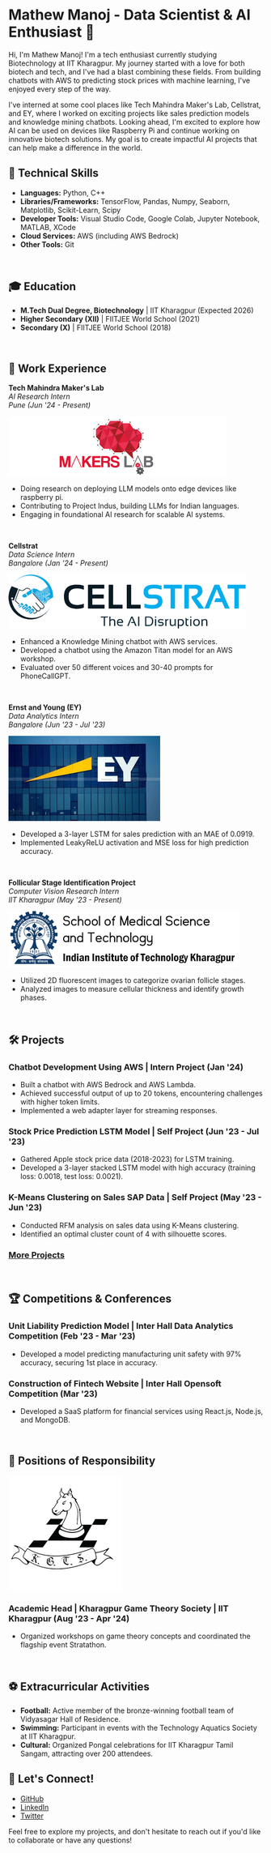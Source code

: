 # Mathew Manoj - Data Scientist & AI Enthusiast 🌟

Hi, I'm Mathew Manoj! I'm a tech enthusiast currently studying Biotechnology at IIT Kharagpur. My journey started with a love for both biotech and tech, and I've had a blast combining these fields. From building chatbots with AWS to predicting stock prices with machine learning, I've enjoyed every step of the way.

I've interned at some cool places like Tech Mahindra Maker's Lab, Cellstrat, and EY, where I worked on exciting projects like sales prediction models and knowledge mining chatbots. Looking ahead, I'm excited to explore how AI can be used on devices like Raspberry Pi and continue working on innovative biotech solutions. My goal is to create impactful AI projects that can help make a difference in the world.

## 🚀 Technical Skills
- **Languages:** Python, C++
- **Libraries/Frameworks:** TensorFlow, Pandas, Numpy, Seaborn, Matplotlib, Scikit-Learn, Scipy
- **Developer Tools:** Visual Studio Code, Google Colab, Jupyter Notebook, MATLAB, XCode
- **Cloud Services:** AWS (including AWS Bedrock)
- **Other Tools:** Git

<br>

## 🎓 Education
- **M.Tech Dual Degree, Biotechnology** | IIT Kharagpur (Expected 2026)
- **Higher Secondary (XII)** | FIITJEE World School (2021)
- **Secondary (X)** | FIITJEE World School (2018)

<br>

## 💼 Work Experience

**Tech Mahindra Maker's Lab**  
*AI Research Intern*  
*Pune (Jun '24 - Present)*

![Tech Mahindra Maker's Lab](assets/img/Makers_lab.png)  

- Doing research on deploying LLM models onto edge devices like raspberry pi.
- Contributing to Project Indus, building LLMs for Indian languages.
- Engaging in foundational AI research for scalable AI systems.

<br>

**Cellstrat**  
*Data Science Intern*  
*Bangalore (Jan '24 - Present)*

![Cellstrat](assets/img/Cellstrat.png)  

- Enhanced a Knowledge Mining chatbot with AWS services.
- Developed a chatbot using the Amazon Titan model for an AWS workshop.
- Evaluated over 50 different voices and 30-40 prompts for PhoneCallGPT.

<br>

**Ernst and Young (EY)**  
*Data Analytics Intern*  
*Bangalore (Jun '23 - Jul '23)*

![Ernst and Young (EY)](assets/img/EY.jpeg)  

- Developed a 3-layer LSTM for sales prediction with an MAE of 0.0919.
- Implemented LeakyReLU activation and MSE loss for high prediction accuracy.

<br>

**Follicular Stage Identification Project**  
*Computer Vision Research Intern*  
*IIT Kharagpur (May '23 - Present)*

![Follicular Stage Identification Project](assets/img/SMST.png)  

- Utilized 2D fluorescent images to categorize ovarian follicle stages.
- Analyzed images to measure cellular thickness and identify growth phases.

<br>

## 🛠️ Projects
### Chatbot Development Using AWS | Intern Project (Jan '24)
- Built a chatbot with AWS Bedrock and AWS Lambda.
- Achieved successful output of up to 20 tokens, encountering challenges with higher token limits.
- Implemented a web adapter layer for streaming responses.

### Stock Price Prediction LSTM Model | Self Project (Jun '23 - Jul '23)
- Gathered Apple stock price data (2018-2023) for LSTM training.
- Developed a 3-layer stacked LSTM model with high accuracy (training loss: 0.0018, test loss: 0.0021).

### K-Means Clustering on Sales SAP Data | Self Project (May '23 - Jun '23)
- Conducted RFM analysis on sales data using K-Means clustering.
- Identified an optimal cluster count of 4 with silhouette scores.

### [More Projects](projects/README.md)

<br>

## 🏆 Competitions & Conferences
### Unit Liability Prediction Model | Inter Hall Data Analytics Competition (Feb '23 - Mar '23)
- Developed a model predicting manufacturing unit safety with 97% accuracy, securing 1st place in accuracy.

### Construction of Fintech Website | Inter Hall Opensoft Competition (Mar '23)
- Developed a SaaS platform for financial services using React.js, Node.js, and MongoDB.

<br>

## 🏅 Positions of Responsibility
![KGTS](assets/img/kgts.png)

### Academic Head | Kharagpur Game Theory Society | IIT Kharagpur (Aug '23 - Apr '24)
- Organized workshops on game theory concepts and coordinated the flagship event Stratathon.

<br>

## ⚽ Extracurricular Activities
- **Football:** Active member of the bronze-winning football team of Vidyasagar Hall of Residence.
- **Swimming:** Participant in events with the Technology Aquatics Society at IIT Kharagpur.
- **Cultural:** Organized Pongal celebrations for IIT Kharagpur Tamil Sangam, attracting over 200 attendees.

## 🔗 Let's Connect!
- [GitHub](https://github.com/mathew-2)
- [LinkedIn](https://www.linkedin.com/in/mathew-manoj)
- [Twitter](https://x.com/mattdraco13)

Feel free to explore my projects, and don't hesitate to reach out if you'd like to collaborate or have any questions!
